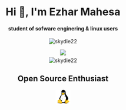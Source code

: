 <h1 align="center">Hi 👋, I'm Ezhar Mahesa</h1>
<h4 align="center">student of sofware enginering & linux users</h4>
<p align="center"><img alt="skydie22" unselectable="on" src="https://komarev.com/ghpvc/?username=skydie22&label=Profile%20views&color=0e75b6&style=flat"/></p>
<p align="center">
<img unselectable="on" src="https://github-readme-streak-stats.herokuapp.com/?user=skydie22&theme=holi-theme&hide_border=true&date_format=M%20j%5B%2C%20Y%5D&background=0D1117"/><br>
    <img align="center" src="https://github-readme-stats.vercel.app/api/top-langs?username=skydie22&show_icons=true&locale=en&layout=compact" alt="skydie22" />

</p>
<h2 align="center">Open Source Enthusiast</h2>
<p align="center">
    <a href="https://www.linux.org/" target="_blank" rel="noreferrer"> <img src="https://raw.githubusercontent.com/devicons/devicon/master/icons/linux/linux-original.svg" alt="linux" width="40" height="40"/> </a>

</p>
